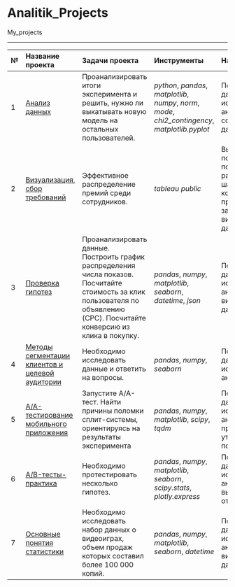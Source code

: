 # Analitik_Projects
My_projects
_________________________________________________________________________________________
|**№**| **Название проекта** | **Задачи проекта** | **Инструменты** | **Навыки** |
|:--| :---------------------- | :---------------------- | :---------------------- | :---------------------- |
| 1| [Анализ данных](https://github.com/1987igor/Analitik_Projects/blob/main/01.Analitik_Project/Final_project_variant4.ipynb) | Проанализировать итоги эксперимента и решить, нужно ли выкатывать новую модель на остальных пользователей.|*python*, *pandas*, *matplotlib*, *numpy*, *norm*, *mode*, *chi2_contingency*, *matplotlib.pyplot* | Подготовка данных, исследовательский анализ данных, создание дашборда |
| 2| [Визуализация, сбор требований](https://github.com/1987igor/Analitik_Projects/blob/main/02.Collecting_requirements/dashboard.ipynb) | Эффективное распределение премий среди сотрудников.| *tableau public* | Выяснить потребности пользователя, работа с шаблоном, который предоставляет заказчик, визуализация данных. |
| 3| [Проверка гипотез](https://github.com/1987igor/Analitik_Projects/blob/main/03.Project_%D0%9F%D1%80%D0%BE%D0%B2%D0%B5%D1%80%D0%BA%D0%B0_%D0%B3%D0%B8%D0%BF%D0%BE%D1%82%D0%B5%D0%B7/Proekt_proverka_gipotez.ipynb) | Проанализировать данные. Построить график распределения числа показов. Посчитайте стоимость за клик пользователя по объявлению (CPC). Посчитайте конверсию из клика в покупку.| *pandas*, *numpy*, *matplotlib*, *seaborn*, *datetime*, *json* | Подготовка данных, исследовательский анализ данных, визуализация данных |
| 4| [Методы сегментации клиентов и целевой аудитории](https://github.com/1987igor/Analitik_Projects/blob/main/04.%D0%9C%D0%B5%D1%82%D0%BE%D0%B4%D1%8B_%D1%81%D0%B5%D0%B3%D0%BC%D0%B5%D0%BD%D1%82%D0%B0%D1%86%D0%B8%D0%B8_%D0%BA%D0%BB%D0%B8%D0%B5%D0%BD%D1%82%D0%BE%D0%B2_%D0%B8_%D1%86%D0%B5%D0%BB%D0%B5%D0%B2%D0%BE%D0%B9_%D0%B0%D1%83%D0%B4%D0%B8%D1%82%D0%BE%D1%80%D0%B8%D0%B8/Prod_analitick_proekt.ipynb) | Необходимо исследовать данные и ответить на вопросы.| *pandas*, *numpy*, *seaborn* | Подготовка данных, исследовательский анализ данных. |
| 5| [А/А-тестирование мобильного приложения](https://github.com/1987igor/Analitik_Projects/blob/main/05.%D0%90%D0%90-%D1%82%D0%B5%D1%81%D1%82%D0%B8%D1%80%D0%BE%D0%B2%D0%B0%D0%BD%D0%B8%D0%B5_%D0%BC%D0%BE%D0%B1%D0%B8%D0%BB%D1%8C%D0%BD%D0%BE%D0%B3%D0%BE_%D0%BF%D1%80%D0%B8%D0%BB%D0%BE%D0%B6%D0%B5%D0%BD%D0%B8%D1%8F/proekt.ipynb) | Запустите A/A-тест. Найти причины поломки сплит-системы, ориентируясь на результаты эксперимента | *pandas*, *numpy*, *matplotlib*, *scipy*, *tqdm* | Подготовка данных, исследовательский анализ данных, проверить утверждение о поломке.|
| 6| [A/B-тесты-практика](https://github.com/1987igor/Analitik_Projects/blob/main/06.%D0%90%D0%91-%D0%A2%D0%95%D0%A1%D0%A2%D0%AB-%D0%9F%D0%A0%D0%90%D0%9A%D0%A2%D0%98%D0%9A%D0%90/Proekt.ipynb) | Необходимо протестировать несколько гипотез.| *pandas*, *numpy*, *matplotlib*, *seaborn*, *scipy.stats*, *plotly.express* | Подготовка данных, исследовательский анализ данных, выяснение причин оттока. |
| 7| [Основные понятия статистики](https://github.com/1987igor/Analitik_Projects/blob/main/07.%D0%9E%D0%A1%D0%9D%D0%9E%D0%92%D0%9D%D0%AB%D0%95_%D0%9F%D0%9E%D0%9D%D0%AF%D0%A2%D0%98%D0%AF_%D0%A1%D0%A2%D0%90%D0%A2%D0%98%D0%A1%D0%A2%D0%98%D0%9A%D0%98/statistika.ipynb) | Необходимо исследовать набор данных о видеоиграх, объем продаж которых составил более 100 000 копий. | *pandas*, *numpy*, *matplotlib*, *seaborn*, *datetime* | Подготовка данных, исследовательский анализ данных, визуализация данных. |
